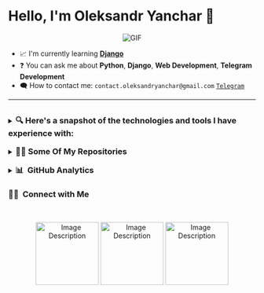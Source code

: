 # Hello, I'm Oleksandr Yanchar 🙋

<p align="center" style="text-align: center;">
  <img src="https://media.giphy.com/media/zOvBKUUEERdNm/giphy.gif" alt="GIF">
</p>

- 📈 I'm currently learning **[Django](https://www.djangoproject.com/)**
- ❓ You can ask me about **Python**, **Django**, **Web Development**, **Telegram Development**
- 🗨️ How to contact me: `contact.oleksandryanchar@gmail.com` [`Telegram`](https://t.me/sodhfhertgihfloj)

---
<br>
<details>
<summary>
<h3 style="display: inline;">🔍 Here's a snapshot of the technologies and tools I have experience with:</h3>
</summary>

### 🛠 &nbsp;Main Tech Stack
![Python](https://img.shields.io/badge/-Python-333333?style=flat&logo=python)
![Django](https://img.shields.io/badge/-Django-333333?style=flat&logo=django)
![DjangoREST](https://img.shields.io/badge/DJANGO-REST-ff1709?style=for-the-badge&logo=django&logoColor=white&color=ff1709&labelColor=gray)
![PostgreSQL](https://img.shields.io/badge/-PostgreSQL-333333?style=flat&logo=postgresql)
![Aiogram](https://img.shields.io/badge/-Aiogram-333333?style=flat)


### 🌱 &nbsp;Also Worked With
![HTML](https://img.shields.io/badge/-HTML-333333?style=flat&logo=html5)
![CSS](https://img.shields.io/badge/-CSS-333333?style=flat&logo=css3)
![JavaScript](https://img.shields.io/badge/-JavaScript-333333?style=flat&logo=javascript)
![SQLite](https://img.shields.io/badge/-SQLite-333333?style=flat&logo=sqlite)
![GraphQL](https://img.shields.io/badge/-GraphQL-333333?style=flat&logo=graphql)
![React](https://img.shields.io/badge/-React-333333?style=flat&logo=react)




### 🧰 &nbsp;Additional Skills and Tools
![Linux](https://img.shields.io/badge/-Linux-333333?style=flat&logo=linux)
![Git](https://img.shields.io/badge/-Git-333333?style=flat&logo=git)
![GitHub](https://img.shields.io/badge/-GitHub-333333?style=flat&logo=github)
![GitLab](https://img.shields.io/badge/-GitLab-333333?style=flat&logo=gitlab)
![Docker](https://img.shields.io/badge/-Docker-333333?style=flat&logo=docker)
![Docker Compose](https://img.shields.io/badge/-Docker%20Compose-333333?style=flat&logo=docker-compose)
![C](https://img.shields.io/badge/-C-333333?style=flat&logo=c)
![Selenium](https://img.shields.io/badge/-Selenium-333333?style=flat&logo=selenium)
![Python Requests](https://img.shields.io/badge/Python-Requests-333333?style=flat)
![C#](https://img.shields.io/badge/-C%23-333333?style=flat&logo=c-sharp)
![Redis](https://img.shields.io/badge/-Redis-333333?style=flat&logo=redis)
![Celery](https://img.shields.io/badge/-Celery-333333?style=flat&logo=celery)
![Postman](https://img.shields.io/badge/-Postman-333333?style=flat&logo=postman)
![Nginx](https://img.shields.io/badge/-Nginx-333333?style=flat&logo=nginx)


</details>

<br>

<details>
<summary>
<h3 style="display: inline;">👨‍💻 Some Of My Repositories</h3>
</summary>

- [Lokatir Bot](https://github.com/OleksandrYanchar/lokatir-bot)

- [Simple Django Site](https://github.com/OleksandrYanchar/Simple-Data-View)
- Other are privat at the moment


</details>

<br>

<details>
<summary>
<h3 style="display: inline;">📊 &nbsp;GitHub Analytics</h3>
</summary>

<p align="center">
  <img height="180em" src="https://github-readme-stats-eight-theta.vercel.app/api?username=OleksandrYanchar&show_icons=true&theme=solarized_dark&include_all_commits=false&count_private=true&hide_border=true" />
</p>
<p align="center">
  <img height="180em" src="https://github-readme-streak-stats.herokuapp.com/?user=OleksandrYanchar&theme=solarized_dark&hide_border=true" />
</p>
<p align="center">
  <img height="180em" src="https://github-readme-stats-eight-theta.vercel.app/api/top-langs/?username=OleksandrYanchar&layout=compact&langs_count=10&theme=solarized_dark&hide_border=true" />
</p>

![](https://komarev.com/ghpvc/?username=OleksandrYanchar&label=PROFILE+VIEWS)

</details>


<h3>🤝🏻 &nbsp;Connect with Me</h3>
<br>
<p align="center">
  <a href="https://t.me/sodhfhertgihfloj"><img src="https://cdn.icon-icons.com/icons2/2429/PNG/512/telegram_logo_icon_147228.png" alt="Image Description" height="128" width="128"></a>
  <a href="https://www.linkedin.com/in/oleksandr-yanchar-b24043289/"><img src="https://cdn.icon-icons.com/icons2/2037/PNG/512/in_linked_linkedin_media_social_icon_124259.png" alt="Image Description" height="128" width="128"></a>
  <a href="https://mail.google.com/mail/u/0/#sent?compose=GTvVlcSBnNRHdWDkfsjxDbxWgvLHLGvqRbcxBLjjgDmptdBnDrfWqFchTkXjvlclXSzFLjsmKkvKj"><img src="https://cdn.icon-icons.com/icons2/272/PNG/512/Email_30017.png" alt="Image Description" height="128" width="128"></a>
</p>


</p>










